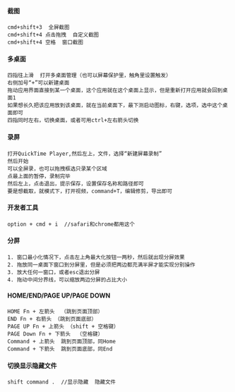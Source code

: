 #### 截图
```
cmd+shift+3  全屏截图
cmd+shift+4 点击拖拽  自定义截图
cmd+shift+4 空格  窗口截图
```

#### 多桌面
```
四指往上滑  打开多桌面管理（也可以屏幕保护里，触角里设置触发）
右侧加号“+”可以新建桌面
拖动应用界面直接到某一个桌面，这个应用就在这个桌面上显示，但是重新打开应用就会回到桌面1
如果想长久把该应用放到该桌面，就在当前桌面下，最下测启动图标，右键，选项，选中这个桌面即可
四指同时左右，切换桌面，或者可用ctrl+左右箭头切换
```

#### 录屏
```
打开QuickTime Player,然后左上，文件，选择“新建屏幕录制”
然后开始
可以全屏录，也可以拖拽框选只录某个区域
点最上面的暂停，录制完毕
然后左上，点击退出，提示保存，设置保存名称和路径即可
要是想截取，就模式下，打开视频，command+T，编辑修剪，导出即可
```

#### 开发者工具
```
option + cmd + i  //safari和chrome都用这个
```

#### 分屏
```
1. 窗口最小化情况下，点击左上角最大化按钮一两秒，然后就出现分屏效果
2. 拖放同一桌面下窗口到分屏里，但是必须把两边都充满半屏才能实现分别操作
3. 放大任何一窗口，或者esc退出分屏
4. 拖动中间分界线，可以缩放两边分屏的占比大小
```

#### HOME/END/PAGE UP/PAGE DOWN
```
HOME Fn + 左箭头  （跳到页面顶部）
END Fn + 右箭头 （跳到页面底部）
PAGE UP Fn + 上箭头 （shift + 空格键）
PAGE Down Fn + 下箭头  （空格键）
Command + 上箭头  跳到页面顶部，同Home
Command + 下箭头  跳到页面底部，同End
```

#### 切换显示隐藏文件
```
shift command .  //显示隐藏  隐藏文件
```